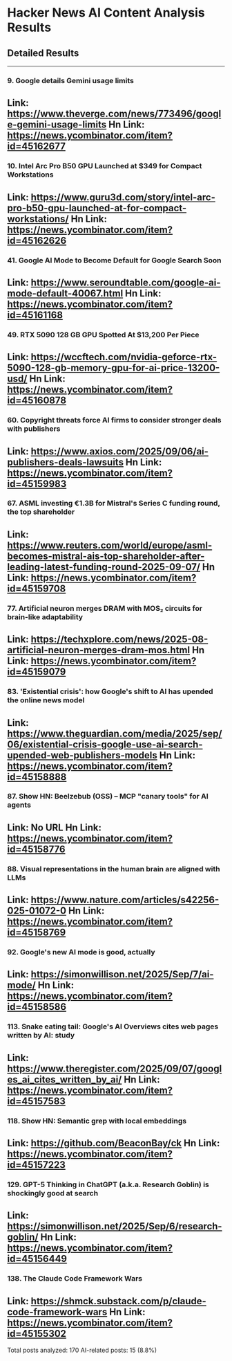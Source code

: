 # Hacker News AI Content Analysis Results

## Detailed Results

------
### 9. Google details Gemini usage limits
Link: https://www.theverge.com/news/773496/google-gemini-usage-limits
Hn Link: https://news.ycombinator.com/item?id=45162677
------
### 10. Intel Arc Pro B50 GPU Launched at $349 for Compact Workstations
Link: https://www.guru3d.com/story/intel-arc-pro-b50-gpu-launched-at-for-compact-workstations/
Hn Link: https://news.ycombinator.com/item?id=45162626
------
### 41. Google AI Mode to Become Default for Google Search Soon
Link: https://www.seroundtable.com/google-ai-mode-default-40067.html
Hn Link: https://news.ycombinator.com/item?id=45161168
------
### 49. RTX 5090 128 GB GPU Spotted At $13,200 Per Piece
Link: https://wccftech.com/nvidia-geforce-rtx-5090-128-gb-memory-gpu-for-ai-price-13200-usd/
Hn Link: https://news.ycombinator.com/item?id=45160878
------
### 60. Copyright threats force AI firms to consider stronger deals with publishers
Link: https://www.axios.com/2025/09/06/ai-publishers-deals-lawsuits
Hn Link: https://news.ycombinator.com/item?id=45159983
------
### 67. ASML investing €1.3B for Mistral's Series C funding round, the top shareholder
Link: https://www.reuters.com/world/europe/asml-becomes-mistral-ais-top-shareholder-after-leading-latest-funding-round-2025-09-07/
Hn Link: https://news.ycombinator.com/item?id=45159708
------
### 77. Artificial neuron merges DRAM with MOS₂ circuits for brain-like adaptability
Link: https://techxplore.com/news/2025-08-artificial-neuron-merges-dram-mos.html
Hn Link: https://news.ycombinator.com/item?id=45159079
------
### 83. 'Existential crisis': how Google's shift to AI has upended the online news model
Link: https://www.theguardian.com/media/2025/sep/06/existential-crisis-google-use-ai-search-upended-web-publishers-models
Hn Link: https://news.ycombinator.com/item?id=45158888
------
### 87. Show HN: Beelzebub (OSS) – MCP "canary tools" for AI agents
Link: No URL
Hn Link: https://news.ycombinator.com/item?id=45158776
------
### 88. Visual representations in the human brain are aligned with LLMs
Link: https://www.nature.com/articles/s42256-025-01072-0
Hn Link: https://news.ycombinator.com/item?id=45158769
------
### 92. Google's new AI mode is good, actually
Link: https://simonwillison.net/2025/Sep/7/ai-mode/
Hn Link: https://news.ycombinator.com/item?id=45158586
------
### 113. Snake eating tail: Google's AI Overviews cites web pages written by AI: study
Link: https://www.theregister.com/2025/09/07/googles_ai_cites_written_by_ai/
Hn Link: https://news.ycombinator.com/item?id=45157583
------
### 118. Show HN: Semantic grep with local embeddings
Link: https://github.com/BeaconBay/ck
Hn Link: https://news.ycombinator.com/item?id=45157223
------
### 129. GPT-5 Thinking in ChatGPT (a.k.a. Research Goblin) is shockingly good at search
Link: https://simonwillison.net/2025/Sep/6/research-goblin/
Hn Link: https://news.ycombinator.com/item?id=45156449
------
### 138. The Claude Code Framework Wars
Link: https://shmck.substack.com/p/claude-code-framework-wars
Hn Link: https://news.ycombinator.com/item?id=45155302
------
Total posts analyzed: 170
AI-related posts: 15 (8.8%)

